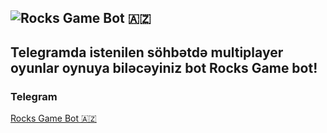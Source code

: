 ![Rocks Game Bot 🇦🇿](https://telegra.ph/file/5c242999b4efa27c107d5.jpg)
--------
   **Telegramda istenilen söhbətdə multiplayer oyunlar oynuya biləcəyiniz bot Rocks Game bot!**
--------
### Telegram 
[Rocks Game Bot 🇦🇿](https://t.me/RocksGameAzBot)
